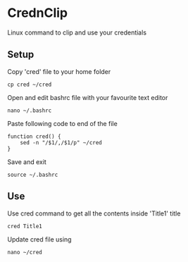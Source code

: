 # CrednClip
Linux command to clip and use your credentials

## Setup

Copy 'cred' file to your home folder
```
cp cred ~/cred
```

Open and edit bashrc file with your favourite text editor
```
nano ~/.bashrc
```

Paste following code to end of the file
```
function cred() {
    sed -n "/$1/,/$1/p" ~/cred
}
```
Save and exit

```
source ~/.bashrc
```

## Use

Use cred command to get all the contents inside 'Title1' title
```
cred Title1
```
Update cred file using
```
nano ~/cred
```

